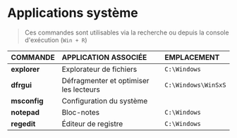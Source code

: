 # Applications système

> Ces commandes sont utilisables via la recherche ou depuis la console d'exécution (`Win + R`)

|COMMANDE|APPLICATION ASSOCIÉE|EMPLACEMENT|
|:--|:--|:--|
|**explorer**|Explorateur de fichiers|`C:\Windows`|
|**dfrgui**|Défragmenter et optimiser les lecteurs|`C:\Windows\WinSxS`|
|**msconfig**|Configuration du système||
|**notepad**|Bloc-notes|`C:\Windows`|
|**regedit**|Éditeur de registre|`C:\Windows`|
